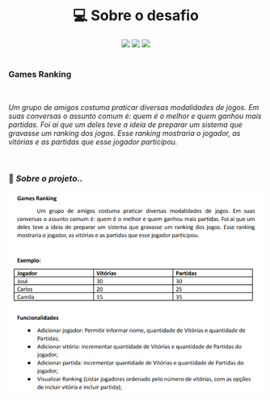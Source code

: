 <h1 align="center"> 💻 Sobre o desafio </h1> 

<div align="center" > 
    <img src="https://img.shields.io/badge/Java-ED8B00?style=for-the-badge&logo=java&logoColor=white"/>
    <img src="https://img.shields.io/badge/Spring-6DB33F?style=for-the-badge&logo=spring&logoColor=white"/>
    <img src="https://img.shields.io/badge/Insomnia-5849be?style=for-the-badge&logo=Insomnia&logoColor=white"/>
</div>

</br>

### Games Ranking

</br>

<i>Um grupo de amigos costuma praticar diversas modalidades de jogos. Em suas
conversas o assunto comum é: quem é o melhor e quem ganhou mais partidas. Foi aí que um
deles teve a ideia de preparar um sistema que gravasse um ranking dos jogos. Esse ranking
mostraria o jogador, as vitórias e as partidas que esse jogador participou.</i>

</br>

### 🎯 <i>Sobre o projeto.. </i>
<img align="center" src="https://github.com/samuelalmeida95/ranking/blob/master/Screenshot_1.png"></img>

